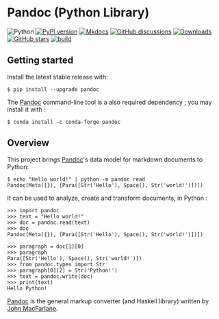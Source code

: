 
Pandoc (Python Library)
================================================================================

![Python](https://img.shields.io/pypi/pyversions/pandoc.svg)
[![PyPI version](https://img.shields.io/pypi/v/pandoc.svg)](https://pypi.python.org/pypi/pandoc)
[![Mkdocs](https://img.shields.io/badge/doc-mkdocs-845ed7.svg)](http://boisgera.github.io/pandoc)
[![GitHub discussions](https://img.shields.io/badge/discuss-online-845ef7)](https://github.com/boisgera/pandoc/discussions)
[![Downloads](https://pepy.tech/badge/pandoc)](https://pepy.tech/project/pandoc)
[![GitHub stars](https://img.shields.io/github/stars/boisgera/pandoc?style=flat)](https://github.com/boisgera/pandoc/stargazers)
[![build](https://github.com/boisgera/pandoc/actions/workflows/build.yml/badge.svg)](https://github.com/boisgera/pandoc/actions/workflows/build.yml)


Getting started
--------------------------------------------------------------------------------

Install the latest stable release with:

    $ pip install --upgrade pandoc

The [Pandoc] command-line tool is a also required dependency ;
you may install it with :

    $ conda install -c conda-forge pandoc

Overview 
--------------------------------------------------------------------------------

This project brings [Pandoc]'s data model for markdown documents to Python:

    $ echo "Hello world!" | python -m pandoc read 
    Pandoc(Meta({}), [Para([Str('Hello'), Space(), Str('world!')])])

It can be used to analyze, create and transform documents, in Python :

    >>> import pandoc
    >>> text = "Hello world!"
    >>> doc = pandoc.read(text)
    >>> doc
    Pandoc(Meta({}), [Para([Str('Hello'), Space(), Str('world!')])])

    >>> paragraph = doc[1][0]
    >>> paragraph
    Para([Str('Hello'), Space(), Str('world!')])
    >>> from pandoc.types import Str
    >>> paragraph[0][2] = Str('Python!')
    >>> text = pandoc.write(doc)
    >>> print(text)
    Hello Python!

[Pandoc] is the general markup converter (and Haskell library) written by [John MacFarlane].


[Pandoc]: http://pandoc.org/
[John MacFarlane]: http://johnmacfarlane.net/
[Haskell]: https://www.haskell.org/
[Python]: https://www.python.org/
[TPD]: https://hackage.haskell.org/package/pandoc-types-1.20/docs/Text-Pandoc-Definition.html
